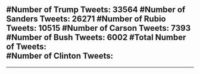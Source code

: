 #Number of Trump Tweets: 33564
#Number of Sanders Tweets: 26271
#Number of Rubio Tweets: 10515
#Number of Carson Tweets: 7393
#Number of Bush Tweets: 6002
#Total Number of Tweets:  
#Number of Clinton Tweets: 
---
---
